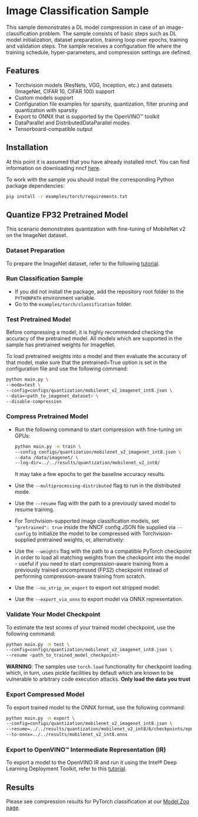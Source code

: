 # Image Classification Sample

This sample demonstrates a DL model compression in case of an image-classification problem. The sample consists of basic steps such as DL model initialization, dataset preparation, training loop over epochs, training and validation steps. The sample receives a configuration file where the training schedule, hyper-parameters, and compression settings are defined.

## Features

- Torchvision models (ResNets, VGG, Inception, etc.) and datasets (ImageNet, CIFAR 10, CIFAR 100) support
- Custom models support
- Configuration file examples for sparsity, quantization, filter pruning and quantization with sparsity
- Export to ONNX that is supported by the OpenVINO™ toolkit
- DataParallel and DistributedDataParallel modes
- Tensorboard-compatible output

## Installation

At this point it is assumed that you have already installed nncf. You can find information on downloading nncf [here](https://github.com/openvinotoolkit/nncf#user-content-installation).

To work with the sample you should install the corresponding Python package dependencies:

```bash
pip install -r examples/torch/requirements.txt
```

## Quantize FP32 Pretrained Model

This scenario demonstrates quantization with fine-tuning of MobileNet v2 on the ImageNet dataset.

### Dataset Preparation

To prepare the ImageNet dataset, refer to the following [tutorial](https://github.com/pytorch/examples/tree/master/imagenet).

### Run Classification Sample

- If you did not install the package, add the repository root folder to the `PYTHONPATH` environment variable.
- Go to the `examples/torch/classification` folder.

### Test Pretrained Model

Before compressing a model, it is highly recommended checking the accuracy of the pretrained model. All models which are supported in the sample has pretrained weights for ImageNet.

To load pretrained weights into a model and then evaluate the accuracy of that model, make sure that the pretrained=True option is set in the configuration file and use the following command:

```bash
python main.py \
--mode=test \
--config=configs/quantization/mobilenet_v2_imagenet_int8.json \
--data=<path_to_imagenet_dataset> \
--disable-compression
```

### Compress Pretrained Model

- Run the following command to start compression with fine-tuning on GPUs:

  ```bash
  python main.py -m train \
  --config configs/quantization/mobilenet_v2_imagenet_int8.json \
  --data /data/imagenet/ \
  --log-dir=../../results/quantization/mobilenet_v2_int8/
  ```

  It may take a few epochs to get the baseline accuracy results.
- Use the `--multiprocessing-distributed` flag to run in the distributed mode.
- Use the `--resume` flag with the path to a previously saved model to resume training.
- For Torchvision-supported image classification models, set `"pretrained": true` inside the NNCF config JSON file supplied via `--config` to initialize the model to be compressed with Torchvision-supplied pretrained weights, or, alternatively:
- Use the `--weights` flag with the path to a compatible PyTorch checkpoint in order to load all matching weights from the checkpoint into the model - useful if you need to start compression-aware training from a previously trained uncompressed (FP32) checkpoint instead of performing compression-aware training from scratch.
- Use the `--no_strip_on_export` to export not stripped model.
- Use the `--export_via_onnx` to export model via ONNX representation.

### Validate Your Model Checkpoint

To estimate the test scores of your trained model checkpoint, use the following command:

```bash
python main.py -m test \
--config=configs/quantization/mobilenet_v2_imagenet_int8.json \
--resume <path_to_trained_model_checkpoint>
```

**WARNING**: The samples use `torch.load` functionality for checkpoint loading which, in turn, uses pickle facilities by default which are known to be vulnerable to arbitrary code execution attacks. **Only load the data you trust**

### Export Compressed Model

To export trained model to the ONNX format, use the following command:

```bash
python main.py -m export \
--config=configs/quantization/mobilenet_v2_imagenet_int8.json \
--resume=../../results/quantization/mobilenet_v2_int8/6/checkpoints/epoch_1.pth \
--to-onnx=../../results/mobilenet_v2_int8.onnx
```

### Export to OpenVINO™ Intermediate Representation (IR)

To export a model to the OpenVINO IR and run it using the Intel® Deep Learning Deployment Toolkit, refer to this [tutorial](https://software.intel.com/en-us/openvino-toolkit).

## Results

Please see compression results for PyTorch classification at our [Model Zoo page](../../../docs/ModelZoo.md#pytorch-classification).
